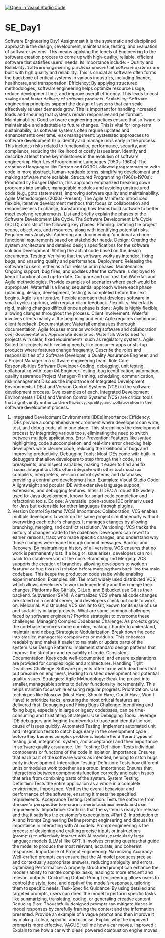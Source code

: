 [![Open in Visual Studio Code](https://classroom.github.com/assets/open-in-vscode-2e0aaae1b6195c2367325f4f02e2d04e9abb55f0b24a779b69b11b9e10269abc.svg)](https://classroom.github.com/online_ide?assignment_repo_id=15567729&assignment_repo_type=AssignmentRepo)
# SE_Day1
Software Engineering Day1 Assignment
It is the systematic and disciplined approach in the design, development, maintenance, testing, and evaluation of software systems. This means applying the tenets of Engineering to the software creation process to come up with high-quality, reliable, efficient software that satisfies users' needs. Its importance include: -
Quality and Reliability: Software engineering practices ensure that software systems are built with high quality and reliability. This is crucial as software often forms the backbone of critical systems in various industries, including finance, healthcare, and transportation.
Efficiency: By applying structured methodologies, software engineering helps optimize resource usage, reduce development time, and improve overall efficiency. This leads to cost savings and faster delivery of software products.
Scalability: Software engineering principles support the design of systems that can scale effectively as user demands grow. This is important for handling increased loads and ensuring that systems remain responsive and performant.
Maintainability: Good software engineering practices ensure that software is maintainable and adaptable to future changes. This is vital for long-term sustainability, as software systems often require updates and enhancements over time.
Risk Management: Systematic approaches to software development help identify and manage risks early in the process. This includes risks related to functionality, performance, security, and compliance, reducing the likelihood of costly issues later.
Identify and describe at least three key milestones in the evolution of software engineering.
High-Level Programming Languages (1950s-1960s): The creation of languages like Fortran and COBOL allowed programmers to write code in more abstract, human-readable terms, simplifying development and making software more scalable.
Structured Programming (1960s-1970s): Promoted by Edsger Dijkstra, this approach emphasized breaking down programs into smaller, manageable modules and avoiding unstructured code (e.g., goto statements), improving software quality and maintainability.
Agile Methodologies (2000s-Present): The Agile Manifesto introduced flexible, iterative development methods that focus on collaboration and responsiveness to change, transforming how teams build software to better meet evolving requirements.
List and briefly explain the phases of the Software Development Life Cycle.
The Software Development Life Cycle (SDLC) consists of the following key phases:
Planning: Defining the project scope, objectives, and resources, along with identifying potential risks.
Requirements Analysis: Gathering and documenting functional and non-functional requirements based on stakeholder needs.
Design: Creating the system architecture and detailed design specifications for the software solution.Development: Writing the actual code based on the design documents.
Testing: Verifying that the software works as intended, fixing bugs, and ensuring quality and performance.
Deployment: Releasing the software to users, either as a full release or in phases.
Maintenance: Ongoing support, bug fixes, and updates after the software is deployed to keep it functional and up-to-date.
Compare and contrast the Waterfall and Agile methodologies. Provide examples of scenarios where each would be appropriate.
Waterfall is a linear, sequential approach where each phase (planning, design, development, testing) is completed before the next begins. Agile is an iterative, flexible approach that develops software in small cycles (sprints), with regular client feedback.
Flexibility: Waterfall is rigid, making changes difficult once a phase is done; Agile is highly flexible, allowing changes throughout the process.
Client Involvement: Waterfall involves clients mainly at the beginning and end; Agile requires continuous client feedback.
Documentation: Waterfall emphasizes thorough documentation; Agile focuses more on working software and collaboration over documentation.
Appropriate Scenarios:
Waterfall: Works best for projects with clear, fixed requirements, such as regulatory systems.
Agile: Suited for projects with evolving needs, like consumer apps or startup products where features change frequently.
Describe the roles and responsibilities of a Software Developer, a Quality Assurance Engineer, and a Project Manager in a software engineering team.
Role	Core Responsibilities
Software Developer-Coding, debugging, unit testing, collaborating with team
QA Engineer-Testing, bug identification, automation, quality assurance
Project Manager-Planning, scheduling, communication, risk management
Discuss the importance of Integrated Development Environments (IDEs) and Version Control Systems (VCS) in the software development process. Give examples of each.
Integrated Development Environments (IDEs) and Version Control Systems (VCS) are critical tools that significantly enhance the efficiency, quality, and collaboration in the software development process.
1. Integrated Development Environments (IDEs)Importance:
Efficiency: IDEs provide a comprehensive environment where developers can write, test, and debug code, all in one place. This streamlines the development process by integrating various tools, eliminating the need to switch between multiple applications.
Error Prevention: Features like syntax highlighting, code autocompletion, and real-time error checking help developers write cleaner code, reducing the likelihood of bugs and improving productivity.
Debugging Tools: Most IDEs come with built-in debuggers that allow developers to step through their code, set breakpoints, and inspect variables, making it easier to find and fix issues.
Integration: IDEs often integrate with other tools such as compilers, interpreters, version control systems, and databases, providing a centralized development hub.
Examples:
Visual Studio Code: A lightweight and popular IDE with extensive language support, extensions, and debugging features.
IntelliJ IDEA: A robust IDE widely used for Java development, known for smart code completion and refactoring tools.
Eclipse: A versatile, open-source IDE primarily used for Java but extensible for other languages through plugins.
2. Version Control Systems (VCS)
Importance:
Collaboration: VCS enables multiple developers to work on the same project simultaneously without overwriting each other’s changes. It manages changes by allowing branching, merging, and conflict resolution.
Versioning: VCS tracks the history of changes made to the codebase. Developers can revert to earlier versions, track who made specific changes, and understand why those changes were made through commit messages.
Backup and Recovery: By maintaining a history of all versions, VCS ensures that no work is permanently lost. If a bug or issue arises, developers can roll back to a stable version of the code.
Branching and Merging: VCS supports the creation of branches, allowing developers to work on features or bug fixes in isolation before merging them back into the main codebase. This keeps the production code stable while enabling experimentation.
Examples:
Git: The most widely used distributed VCS, which allows developers to work independently and then merge their changes. Platforms like GitHub, GitLab, and Bitbucket use Git as their backend.
Subversion (SVN): A centralized VCS where all code changes are stored on a central server, and developers check out code to work on.
Mercurial: A distributed VCS similar to Git, known for its ease of use and scalability in large projects.
What are some common challenges faced by software engineers? Provide strategies to overcome these challenges.
Managing Complex Codebases
Challenge: As projects grow, the codebase becomes more complex, making it harder to understand, maintain, and debug.
Strategies:
Modularization: Break down the code into smaller, manageable components or modules. This enhances readability and makes it easier to maintain or update parts of the system.
Use Design Patterns: Implement standard design patterns that improve the structure and reusability of code.
Consistent Documentation: Keep code well-documented, and ensure explanations are provided for complex logic and architectures.
Handling Tight Deadlines
Challenge: Software projects often come with deadlines that put pressure on engineers, leading to rushed development and potential quality issues.
Strategies:
Agile Methodology: Break the project into smaller, manageable sprints to deliver functionality incrementally. This helps maintain focus while ensuring regular progress.
Prioritization: Use techniques like Moscow (Must Have, Should Have, Could Have, Won't Have) to prioritize tasks, ensuring the most critical features are delivered first.
Debugging and Fixing Bugs
Challenge: Identifying and fixing bugs, especially in large or legacy codebases, can be time-consuming and frustrating.
Strategies:
Use Debugging Tools: Leverage IDE debuggers and logging frameworks to trace and identify the root cause of issues quickly.
Automated Testing: Implement automated unit and integration tests to catch bugs early in the development cycle before they become complex problems.
Explain the different types of testing (unit, integration, system, and acceptance) and their importance in software quality assurance.
Unit Testing:
Definition: Tests individual components or functions of the code in isolation.
Importance: Ensures that each part of the software works as intended, helping to catch bugs early in development.
Integration Testing:
Definition: Tests how different units or modules work together as a group.
Importance: Ensures that interactions between components function correctly and catch issues that arise from combining parts of the system.
System Testing:
Definition: Tests the entire application as a whole in a complete environment.
Importance: Verifies the overall behaviour and performance of the software, ensuring it meets the specified requirements.
Acceptance Testing:
Definition: Tests the software from the user's perspective to ensure it meets business needs and user requirements.
Importance: Confirms that the system is ready for release and that it satisfies the customer’s expectations.
#Part 2: Introduction to AI and Prompt Engineering
Define prompt engineering and discuss its importance in interacting with AI models.
Prompt engineering is the process of designing and crafting precise inputs or instructions (prompts) to effectively interact with AI models, particularly large language models (LLMs) like GPT. It involves creating queries that guide the model to produce the most relevant, accurate, and coherent responses.
Importance of Prompt Engineering:
Maximizing Accuracy: Well-crafted prompts can ensure that the AI model produces precise and contextually appropriate answers, reducing ambiguity and errors.
Optimizing Performance: A properly structured prompt can enhance the model's ability to handle complex tasks, leading to more efficient and relevant outputs.
Controlling Output: Prompt engineering allows users to control the style, tone, and depth of the model’s responses, tailoring them to specific needs.
Task-Specific Guidance: By using detailed and targeted prompts, users can direct the model to perform specific tasks like summarizing, translating, coding, or generating creative content.
Reducing Bias: Thoughtfully designed prompts can mitigate biases in model responses by carefully framing the context and the information presented.
Provide an example of a vague prompt and then improve it by making it clear, specific, and concise. Explain why the improved prompt is more effective.
VAGUE ; tell me how a car moves.
Improved : Explain to me how a car with diesel powered combustion engine moves.
